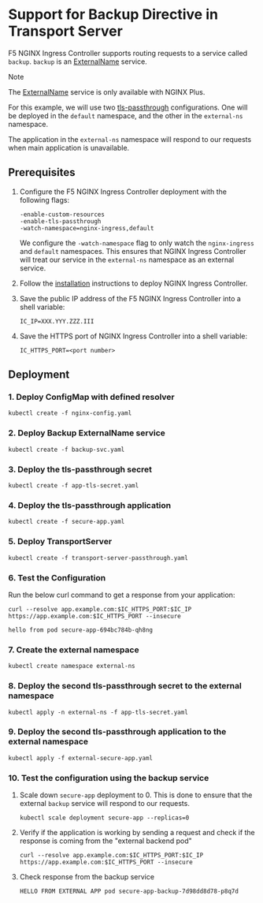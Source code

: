 # Support for Backup Directive in Transport Server

F5 NGINX Ingress Controller supports routing requests to a service called `backup`.
`backup` is an [ExternalName](https://kubernetes.io/docs/concepts/services-networking/service/#externalname) service.

> [!NOTE]
> The [ExternalName](https://kubernetes.io/docs/concepts/services-networking/service/#externalname) service is only
available with NGINX Plus.

For this example, we will use two [tls-passthrough](/examples/custom-resources/tls-passthrough) configurations.
One will be deployed in the `default` namespace, and the other in the `external-ns` namespace.

The application in the `external-ns` namespace will respond to our requests when main application is unavailable.

## Prerequisites

1. Configure the F5 NGINX Ingress Controller deployment with the following flags:

   ```shell
   -enable-custom-resources
   -enable-tls-passthrough
   -watch-namespace=nginx-ingress,default
   ```

   We configure the `-watch-namespace` flag to only watch the `nginx-ingress` and `default` namespaces.
   This ensures that NGINX Ingress Controller will treat our service in the `external-ns` namespace
   as an external service.

2. Follow the [installation](https://docs.nginx.com/nginx-ingress-controller/installation/installation-with-manifests/)
   instructions to deploy NGINX Ingress Controller.

3. Save the public IP address of the F5 NGINX Ingress Controller into a shell variable:

    ```shell
    IC_IP=XXX.YYY.ZZZ.III
    ```

4. Save the HTTPS port of NGINX Ingress Controller into a shell variable:

    ```shell
    IC_HTTPS_PORT=<port number>
    ```

## Deployment

### 1. Deploy ConfigMap with defined resolver

   ```shell
   kubectl create -f nginx-config.yaml
   ```

### 2. Deploy Backup ExternalName service

   ```shell
   kubectl create -f backup-svc.yaml
   ```

### 3. Deploy the tls-passthrough secret

   ```shell
   kubectl create -f app-tls-secret.yaml
   ```

### 4. Deploy the tls-passthrough application

   ```shell
   kubectl create -f secure-app.yaml
   ```

### 5. Deploy TransportServer

   ```shell
   kubectl create -f transport-server-passthrough.yaml
   ```

### 6. Test the Configuration

   Run the below curl command to get a response from your application:

   ```shell
   curl --resolve app.example.com:$IC_HTTPS_PORT:$IC_IP https://app.example.com:$IC_HTTPS_PORT --insecure
   ```

   ```shell
   hello from pod secure-app-694bc784b-qh8ng
   ```

### 7. Create the external namespace

   ```shell
   kubectl create namespace external-ns
   ```

### 8. Deploy the second tls-passthrough secret to the external namespace

   ```shell
   kubectl apply -n external-ns -f app-tls-secret.yaml
   ```

### 9. Deploy the second tls-passthrough application to the external namespace

   ```shell
   kubectl apply -f external-secure-app.yaml
   ```

### 10. Test the configuration using the backup service

1. Scale down `secure-app` deployment to 0.
   This is done to ensure that the external `backup` service will respond to our requests.

    ```shell
    kubectl scale deployment secure-app --replicas=0
    ```

2. Verify if the application is working by sending a request and check if the response is coming from the "external
   backend pod"

    ```shell
    curl --resolve app.example.com:$IC_HTTPS_PORT:$IC_IP https://app.example.com:$IC_HTTPS_PORT --insecure
    ```

3. Check response from the backup service

    ```shell
    HELLO FROM EXTERNAL APP pod secure-app-backup-7d98dd8d78-p8q7d
    ```
